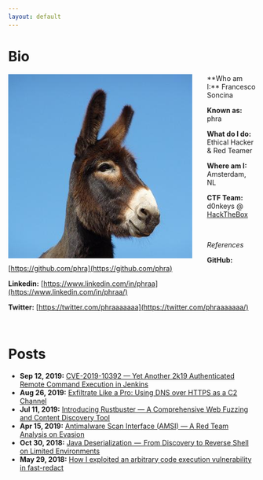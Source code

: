 ```yaml
---
layout: default
---
```


# Bio

<img style="padding-right: 30px;" align="left" src="assets/images/somaro.jpeg">
**Who am I:** Francesco Soncina

**Known as:** phra

**What do I do:** Ethical Hacker & Red Teamer

**Where am I:** Amsterdam, NL

**CTF Team:** d0nkeys @ [HackTheBox](https://www.hackthebox.eu/home/teams/profile/45)

<br/>

_References_

**GitHub:** [https://github.com/phra](https://github.com/phra)

**Linkedin:** [https://www.linkedin.com/in/phraa](https://www.linkedin.com/in/phraa/)

**Twitter:** [https://twitter.com/phraaaaaaa](https://twitter.com/phraaaaaaa/)

<br clear="left"/>

# Posts

- **Sep 12, 2019:** [CVE-2019-10392 — Yet Another 2k19 Authenticated Remote Command Execution in Jenkins](./posts/cve-2019-10392.html)
- **Aug 26, 2019:** [Exfiltrate Like a Pro: Using DNS over HTTPS as a C2 Channel](./posts/dnscat2-over-doh.html)
- **Jul 11, 2019:** [Introducing Rustbuster — A Comprehensive Web Fuzzing and Content Discovery Tool](./posts/rustbuster.html)
- **Apr 15, 2019:** [Antimalware Scan Interface (AMSI) — A Red Team Analysis on Evasion](./posts/amsi.html)
- **Oct 30, 2018:** [Java Deserialization  —  From Discovery to Reverse Shell on Limited Environments](./posts/java-deserialization.html)
- **May 29, 2018:** [How I exploited an arbitrary code execution vulnerability in fast-redact](./posts/fast-redact.html)
